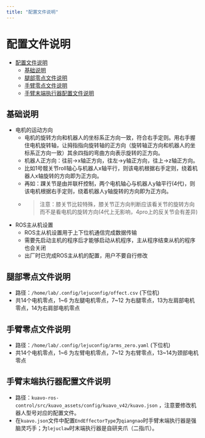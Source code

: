 ```yaml
---
title: "配置文件说明"
---
```


# 配置文件说明

- [配置文件说明](#配置文件说明)
  - [基础说明](#基础说明)
  - [腿部零点文件说明](#腿部零点文件说明)
  - [手臂零点文件说明](#手臂零点文件说明)
  - [手臂末端执行器配置文件说明](#手臂末端执行器配置文件说明)

## 基础说明
- 电机的运动方向
   - 电机的旋转方向和机器人的坐标系正方向一致，符合右手定则。用右手握住电机旋转轴，让拇指指向旋转轴的正方向（旋转轴正方向和机器人的坐标系正方向一致）其余四指的弯曲方向表示旋转的正方向。
   - 机器人正方向：往前->x轴正方向，往左->y轴正方向，往上->z轴正方向。
   - 比如1号髋关节roll轴心与机器人x轴平行，则该电机根据右手定则，绕着机器人x轴旋转的方向即为正方向。
   - 再如：踝关节是由并联杆控制，两个电机轴心与机器人y轴平行(4代)，则该电机根据右手定则，绕着机器人y轴旋转的方向即为正方向。
   - > 注意：膝关节比较特殊，膝关节正方向判断应该看关节的旋转方向而不是看电机的旋转方向(4代上无影响，4pro上的反关节会有差异)
- ROS主从机设置
  - ROS主从机设置用于上下位机通信完成数据传输
  - 需要先启动主机的程序后才能够启动从机程序，主从程序结束从机的程序也会关闭
  - 出厂时已完成ROS主从机的配置，用户不要自行修改

## 腿部零点文件说明
- 路径：`/home/lab/.config/lejuconfig/offect.csv` (下位机)
- 共14个电机零点，1~6 为左腿电机零点，7~12 为右腿零点，13为左肩部电机零点，14为右肩部电机零点

## 手臂零点文件说明
- 路径：`/home/lab/.config/lejuconfig/arms_zero.yaml` (下位机)
- 共14个电机零点，1~6 为左臂电机零点，7~12 为右臂零点，13~14为颈部电机零点

## 手臂末端执行器配置文件说明
- 路径：`kuavo-ros-control/src/kuavo_assets/config/kuavo_v42/kuavo.json` ，注意要修改机器人型号对应的配置文件。
- 在`kuavo.json`文件中配置`EndEffectorType`为`qiangnao`时手臂末端执行器是强脑灵巧手；为`lejuclaw`时末端执行器是自研夹爪（二指爪）。

